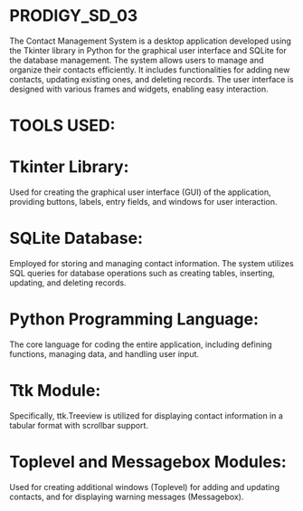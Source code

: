 # PRODIGY_SD_03
The Contact Management System is a desktop application developed using the Tkinter library in Python for the graphical user interface and SQLite for the database management. The system allows users to manage and organize their contacts efficiently. It includes functionalities for adding new contacts, updating existing ones, and deleting records. The user interface is designed with various frames and widgets, enabling easy interaction.

# TOOLS USED:

# Tkinter Library: 
Used for creating the graphical user interface (GUI) of the application, providing buttons, labels, entry fields, and windows for user interaction.

# SQLite Database: 
Employed for storing and managing contact information. The system utilizes SQL queries for database operations such as creating tables, inserting, updating, and deleting records.

# Python Programming Language: 
The core language for coding the entire application, including defining functions, managing data, and handling user input.

# Ttk Module: 
Specifically, ttk.Treeview is utilized for displaying contact information in a tabular format with scrollbar support.

# Toplevel and Messagebox Modules: 
Used for creating additional windows (Toplevel) for adding and updating contacts, and for displaying warning messages (Messagebox).

